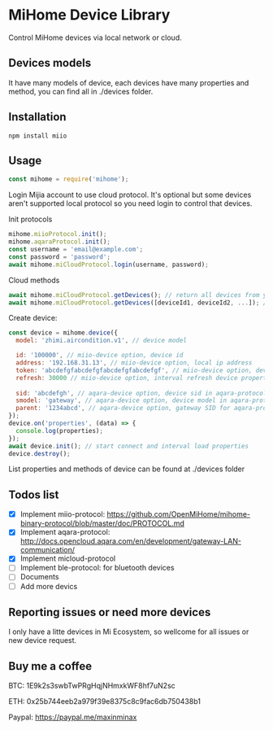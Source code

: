 # MiHome Device Library

Control MiHome devices via local network or cloud.

## Devices models

It have many models of device, each devices have many properties and method, you can find all in ./devices folder.

## Installation

```
npm install miio
```

## Usage

```javascript
const mihome = require('mihome');
```

Login Mijia account to use cloud protocol. It's optional but some devices aren't supported local protocol so you need login to control that devices.

Init protocols

```javascript
mihome.miioProtocol.init();
mihome.aqaraProtocol.init();
const username = 'email@example.com';
const password = 'password';
await mihome.miCloudProtocol.login(username, password);
```

Cloud methods

```javascript
await mihome.miCloudProtocol.getDevices(); // return all devices from your acount with all information to create device in the next step
await mihome.miCloudProtocol.getDevices([deviceId1, deviceId2, ...]); // get devices information from list ids
```

Create device:

```javascript
const device = mihome.device({
  model: 'zhimi.aircondition.v1', // device model

  id: '100000', // miio-device option, device id
  address: '192.168.31.13', // miio-device option, local ip address
  token: 'abcdefgfabcdefgfabcdefgfabcdefgf', // miio-device option, device token
  refresh: 30000 // miio-device option, interval refresh device properties in ms
  
  sid: 'abcdefgh', // aqara-device option, device sid in aqara-protocol
  smodel: 'gateway', // aqara-device option, device model in aqara-protocol
  parent: '1234abcd', // aqara-device option, gateway SID for aqara-protocol device
});
device.on('properties', (data) => {
  console.log(properties);
});
await device.init(); // start connect and interval load properties
device.destroy();
```

List properties and methods of device can be found at ./devices folder

## Todos list

- [x] Implement miio-protocol: https://github.com/OpenMiHome/mihome-binary-protocol/blob/master/doc/PROTOCOL.md
- [x] Implement aqara-protocol: http://docs.opencloud.aqara.com/en/development/gateway-LAN-communication/
- [x] Implement micloud-protocol
- [ ] Implement ble-protocol: for bluetooth devices
- [ ] Documents
- [ ] Add more devics

## Reporting issues or need more devices

I only have a litte devices in Mi Ecosystem, so wellcome for all issues or new device request.

## Buy me a coffee

BTC: 1E9k2s3swbTwPRgHqjNHmxkWF8hf7uN2sc

ETH: 0x25b744eeb2a979f39e8375c8c9fac6db750438b1

Paypal: https://paypal.me/maxinminax
